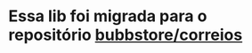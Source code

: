 
# Essa lib foi migrada para o repositório [bubbstore/correios](https://github.com/bubbstore/correios)
